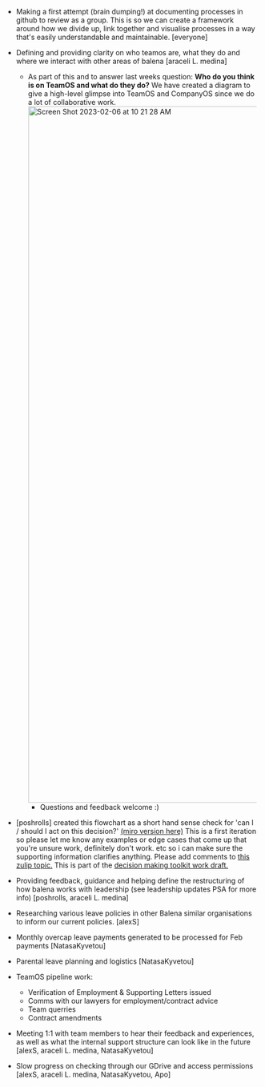 - Making a first attempt (brain dumping!) at documenting processes in github to review as a group. This is so we can create a framework around how we divide up, link together and visualise processes in a way that's easily understandable and maintainable. [everyone]
- Defining and providing clarity on who teamos are, what they do and where we interact with other areas of balena [araceli L. medina]
  - As part of this and to answer last weeks question: **Who do you think is on TeamOS and what do they do?** We have created a diagram to give a high-level glimpse into TeamOS and CompanyOS since we do a lot of collaborative work.
    <img width="1391" alt="Screen Shot 2023-02-06 at 10 21 28 AM" src="https://user-images.githubusercontent.com/113951721/216998228-93142499-55b4-46a8-b994-3880c7698341.png">
    - Questions and feedback welcome :)

- [poshrolls] created this flowchart as a short hand sense check for 'can I / should I act on this decision?' [(miro version here)](https://miro.com/app/board/uXjVPyjJRpw=/) This is a first iteration so please let me know any examples or edge cases that come up that you're unsure work, definitely don't work. etc so i can make sure the supporting information clarifies anything. Please add comments to [this zulip topic.](https://balena.zulipchat.com/#narrow/stream/345887-loop.2Fteam-os/topic/processes.20for.20decision.20making/near/324870633) This is part of the [decision making toolkit work draft.](https://docs.google.com/document/d/1cVQMP1pRz5rEjvOx8TCYH2Ityt5DitXJuCLTFHNEGD4/edit)
- Providing feedback, guidance and helping define the restructuring of how balena works with leadership (see leadership updates PSA for more info) [poshrolls, araceli L. medina]
- Researching various leave policies in other Balena similar organisations to inform our current policies. [alexS]
- Monthly overcap leave payments generated to be processed for Feb payments [NatasaKyvetou]
- Parental leave planning and logistics [NatasaKyvetou]
- TeamOS pipeline work:
  - Verification of Employment & Supporting Letters issued
  - Comms with our lawyers for employment/contract advice
  - Team querries
  - Contract amendments 
- Meeting 1:1 with team members to hear their feedback and experiences, as well as what the internal support structure can look like in the future [alexS, araceli L. medina, NatasaKyvetou]
- Slow progress on checking through our GDrive and access permissions [alexS, araceli L. medina, NatasaKyvetou, Apo]
